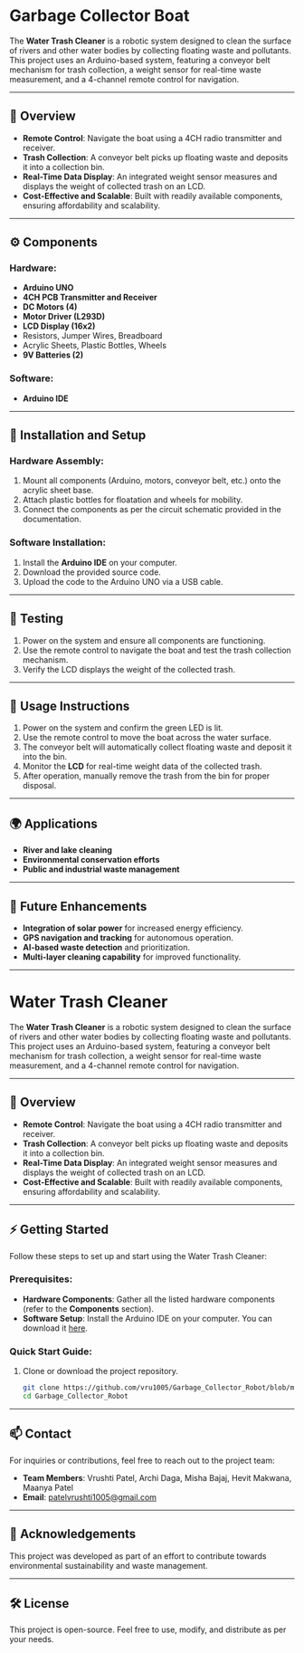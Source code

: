 # Garbage Collector Boat 

The **Water Trash Cleaner** is a robotic system designed to clean the surface of rivers and other water bodies by collecting floating waste and pollutants. This project uses an Arduino-based system, featuring a conveyor belt mechanism for trash collection, a weight sensor for real-time waste measurement, and a 4-channel remote control for navigation.

---

## 📝 Overview

- **Remote Control**: Navigate the boat using a 4CH radio transmitter and receiver.
- **Trash Collection**: A conveyor belt picks up floating waste and deposits it into a collection bin.
- **Real-Time Data Display**: An integrated weight sensor measures and displays the weight of collected trash on an LCD.
- **Cost-Effective and Scalable**: Built with readily available components, ensuring affordability and scalability.

---

## ⚙️ Components

### Hardware:
- **Arduino UNO**
- **4CH PCB Transmitter and Receiver**
- **DC Motors (4)**
- **Motor Driver (L293D)**
- **LCD Display (16x2)**
- Resistors, Jumper Wires, Breadboard
- Acrylic Sheets, Plastic Bottles, Wheels
- **9V Batteries (2)**

### Software:
- **Arduino IDE**

---

## 🚀 Installation and Setup

### Hardware Assembly:
1. Mount all components (Arduino, motors, conveyor belt, etc.) onto the acrylic sheet base.
2. Attach plastic bottles for floatation and wheels for mobility.
3. Connect the components as per the circuit schematic provided in the documentation.

### Software Installation:
1. Install the **Arduino IDE** on your computer.
2. Download the provided source code.
3. Upload the code to the Arduino UNO via a USB cable.

---

## 🔧 Testing

1. Power on the system and ensure all components are functioning.
2. Use the remote control to navigate the boat and test the trash collection mechanism.
3. Verify the LCD displays the weight of the collected trash.

---

## 📖 Usage Instructions

1. Power on the system and confirm the green LED is lit.
2. Use the remote control to move the boat across the water surface.
3. The conveyor belt will automatically collect floating waste and deposit it into the bin.
4. Monitor the **LCD** for real-time weight data of the collected trash.
5. After operation, manually remove the trash from the bin for proper disposal.

---

## 🌍 Applications

- **River and lake cleaning**
- **Environmental conservation efforts**
- **Public and industrial waste management**

---

## 🚀 Future Enhancements

- **Integration of solar power** for increased energy efficiency.
- **GPS navigation and tracking** for autonomous operation.
- **AI-based waste detection** and prioritization.
- **Multi-layer cleaning capability** for improved functionality.

---
# Water Trash Cleaner

The **Water Trash Cleaner** is a robotic system designed to clean the surface of rivers and other water bodies by collecting floating waste and pollutants. This project uses an Arduino-based system, featuring a conveyor belt mechanism for trash collection, a weight sensor for real-time waste measurement, and a 4-channel remote control for navigation.

---

## 📝 Overview

- **Remote Control**: Navigate the boat using a 4CH radio transmitter and receiver.
- **Trash Collection**: A conveyor belt picks up floating waste and deposits it into a collection bin.
- **Real-Time Data Display**: An integrated weight sensor measures and displays the weight of collected trash on an LCD.
- **Cost-Effective and Scalable**: Built with readily available components, ensuring affordability and scalability.

---

## ⚡ Getting Started

Follow these steps to set up and start using the Water Trash Cleaner:

### Prerequisites:
- **Hardware Components**: Gather all the listed hardware components (refer to the **Components** section).
- **Software Setup**: Install the Arduino IDE on your computer. You can download it [here](https://www.arduino.cc/en/software).

### Quick Start Guide:
1. Clone or download the project repository.
   ```bash
   git clone https://github.com/vru1005/Garbage_Collector_Robot/blob/main/README.md
   cd Garbage_Collector_Robot

   
------

## 📫 Contact

For inquiries or contributions, feel free to reach out to the project team:

- **Team Members**: Vrushti Patel, Archi Daga, Misha Bajaj, Hevit Makwana, Maanya Patel
- **Email**: [patelvrushti1005@gmail.com](mailto:patelvrushti1005@gmail.com)

---

## 🎉 Acknowledgements

This project was developed as part of an effort to contribute towards environmental sustainability and waste management.

---

## 🛠 License

This project is open-source. Feel free to use, modify, and distribute as per your needs.
